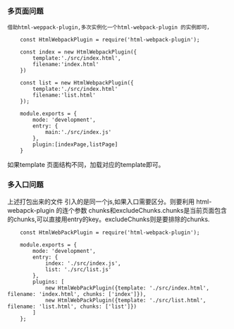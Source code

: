 ### 多页面问题
    借助html-weppack-plugin,多次实例化一个html-webpack-plugin 的实例即可，

        const HtmlWebpackPlugin = require('html-webpack-plugin');

        const index = new HtmlWebpackPlugin({
            template:'./src/index.html',
            filename:'index.html'
        })

        const list = new HtmlWebpackPlugin({
            template:'./src/index.html'
            filename:'list.html'
        });

        module.exports = {
            mode: 'development',
            entry: {
                main:'./src/index.js'
            },
            plugin:[indexPage,listPage]
        }

如果template 页面结构不同，加载对应的template即可。


### 多入口问题
上述打包出来的文件 引入的是同一个js,如果入口需要区分。则要利用 html-webapck-plugin 的连个参数
chunks和excludeChunks.chunks是当前页面包含的chunks,可以直接用entry的key。excludeChunks则是要排除的chunks.

        const HtmlWebPackPlugin = require('html-webpack-plugin');

        module.exports = {
            mode: 'development',
            entry: {
                index: './src/index.js',
                list: './src/list.js'
            },
            plugins: [
                new HtmlWebPackPlugin({template: './src/index.html', filename: 'index.html', chunks: ['index']}),
                new HtmlWebPackPlugin({template: './src/list.html', filename: 'list.html', chunks: ['list']})
            ]
        };